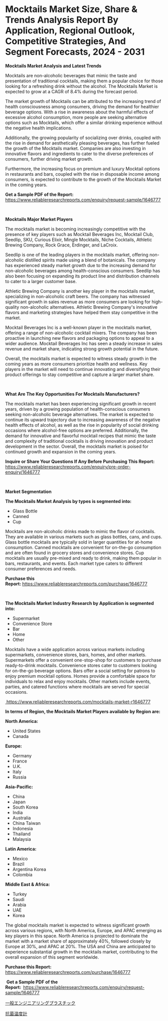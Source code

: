 <p><h1>Mocktails Market Size, Share & Trends Analysis Report By Application, Regional Outlook, Competitive Strategies, And Segment Forecasts, 2024 - 2031</h1></p><p><strong>Mocktails Market Analysis and Latest Trends</strong></p>
<p><p>Mocktails are non-alcoholic beverages that mimic the taste and presentation of traditional cocktails, making them a popular choice for those looking for a refreshing drink without the alcohol. The Mocktails Market is expected to grow at a CAGR of 8.4% during the forecast period. </p><p>The market growth of Mocktails can be attributed to the increasing trend of health consciousness among consumers, driving the demand for healthier beverage options. With a rise in awareness about the harmful effects of excessive alcohol consumption, more people are seeking alternative options such as Mocktails, which offer a similar drinking experience without the negative health implications.</p><p>Additionally, the growing popularity of socializing over drinks, coupled with the rise in demand for aesthetically pleasing beverages, has further fueled the growth of the Mocktails market. Companies are also investing in innovative flavors and ingredients to cater to the diverse preferences of consumers, further driving market growth.</p><p>Furthermore, the increasing focus on premium and luxury Mocktail options in restaurants and bars, coupled with the rise in disposable income among consumers, is expected to contribute to the growth of the Mocktails Market in the coming years.</p></p>
<p><strong>Get a Sample PDF of the Report:&nbsp;</strong> <a href="https://www.reliableresearchreports.com/enquiry/request-sample/1646777">https://www.reliableresearchreports.com/enquiry/request-sample/1646777</a></p>
<p>&nbsp;</p>
<p><strong>Mocktails Major Market Players</strong></p>
<p><p>The mocktails market is becoming increasingly competitive with the presence of key players such as Mocktail Beverages Inc, Mocktail Club, Seedlip, SKU, Curious Elixir, Mingle Mocktails, Niche Cocktails, Athletic Brewing Company, Rock Grace, Erdinger, and LaCroix. </p><p>Seedlip is one of the leading players in the mocktails market, offering non-alcoholic distilled spirits made using a blend of botanicals. The company has experienced steady market growth due to the increasing demand for non-alcoholic beverages among health-conscious consumers. Seedlip has also been focusing on expanding its product line and distribution channels to cater to a larger customer base.</p><p>Athletic Brewing Company is another key player in the mocktails market, specializing in non-alcoholic craft beers. The company has witnessed significant growth in sales revenue as more consumers are looking for high-quality non-alcoholic alternatives. Athletic Brewing Company's innovative flavors and marketing strategies have helped them stay competitive in the market.</p><p>Mocktail Beverages Inc is a well-known player in the mocktails market, offering a range of non-alcoholic cocktail mixers. The company has been proactive in launching new flavors and packaging options to appeal to a wider audience. Mocktail Beverages Inc has seen a steady increase in sales revenue and market share, indicating strong growth potential in the future.</p><p>Overall, the mocktails market is expected to witness steady growth in the coming years as more consumers prioritize health and wellness. Key players in the market will need to continue innovating and diversifying their product offerings to stay competitive and capture a larger market share.</p></p>
<p>&nbsp;</p>
<p><strong>What Are The Key Opportunities For Mocktails Manufacturers?</strong></p>
<p><p>The mocktails market has been experiencing significant growth in recent years, driven by a growing population of health-conscious consumers seeking non-alcoholic beverage alternatives. The market is expected to continue its upward trajectory due to increasing awareness of the negative health effects of alcohol, as well as the rise in popularity of social drinking occasions where alcohol-free options are preferred. Additionally, the demand for innovative and flavorful mocktail recipes that mimic the taste and complexity of traditional cocktails is driving innovation and product development in the sector. Overall, the mocktails market is poised for continued growth and expansion in the coming years.</p></p>
<p><strong>Inquire or Share Your Questions If Any Before Purchasing This Report:</strong> <a href="https://www.reliableresearchreports.com/enquiry/pre-order-enquiry/1646777">https://www.reliableresearchreports.com/enquiry/pre-order-enquiry/1646777</a></p>
<p>&nbsp;</p>
<p><strong>Market Segmentation</strong></p>
<p><strong>The Mocktails Market Analysis by types is segmented into:</strong></p>
<p><ul><li>Glass Bottle</li><li>Canned</li><li>Cup</li></ul></p>
<p><p>Mocktails are non-alcoholic drinks made to mimic the flavor of cocktails. They are available in various markets such as glass bottles, cans, and cups. Glass bottle mocktails are typically sold in larger quantities for at-home consumption. Canned mocktails are convenient for on-the-go consumption and are often found in grocery stores and convenience stores. Cup mocktails are usually pre-mixed and ready to drink, making them popular in bars, restaurants, and events. Each market type caters to different consumer preferences and needs.</p></p>
<p><strong>Purchase this Report:&nbsp;</strong><a href="https://www.reliableresearchreports.com/purchase/1646777">https://www.reliableresearchreports.com/purchase/1646777</a></p>
<p>&nbsp;</p>
<p><strong>The Mocktails Market Industry Research by Application is segmented into:</strong></p>
<p><ul><li>Supermarket</li><li>Convenience Store</li><li>Bar</li><li>Home</li><li>Other</li></ul></p>
<p><p>Mocktails have a wide application across various markets including supermarkets, convenience stores, bars, homes, and other markets. Supermarkets offer a convenient one-stop-shop for customers to purchase ready-to-drink mocktails. Convenience stores cater to customers looking for on-the-go beverage options. Bars offer a social setting for patrons to enjoy premium mocktail options. Homes provide a comfortable space for individuals to relax and enjoy mocktails. Other markets include events, parties, and catered functions where mocktails are served for special occasions.</p></p>
<p><a href="https://www.reliableresearchreports.com/mocktails-market-r1646777">&nbsp;https://www.reliableresearchreports.com/mocktails-market-r1646777</a></p>
<p><strong>In terms of Region, the Mocktails Market Players available by Region are:</strong></p>
<p>
    <p> <strong> North America: </strong>
        <ul>
            <li>United States</li>
            <li>Canada</li>
        </ul>
        </p> 
    <p> <strong> Europe: </strong>
        <ul>
            <li>Germany</li>
            <li>France</li>
            <li>U.K.</li>
            <li>Italy</li>
            <li>Russia</li>
        </ul>
        </p> 
    <p> <strong> Asia-Pacific: </strong>
        <ul>
            <li>China</li>
            <li>Japan</li>
            <li>South Korea</li>
            <li>India</li>
            <li>Australia</li>
            <li>China Taiwan</li>
            <li>Indonesia</li>
            <li>Thailand</li>
            <li>Malaysia</li>
        </ul>
        </p> 
    <p> <strong> Latin America: </strong>
        <ul>
            <li>Mexico</li>
            <li>Brazil</li>
            <li>Argentina Korea</li>
            <li>Colombia</li>
        </ul>
        </p> 
    <p> <strong> Middle East & Africa: </strong>
        <ul>
            <li>Turkey</li>
            <li>Saudi</li>
            <li>Arabia</li>
            <li>UAE</li>
            <li>Korea</li>
        </ul>
    </p>
    </p>
<p><p>The global mocktails market is expected to witness significant growth across various regions, with North America, Europe, and APAC emerging as key players in this space. North America is projected to dominate the market with a market share of approximately 40%, followed closely by Europe at 30%, and APAC at 20%. The USA and China are anticipated to experience substantial growth in the mocktails market, contributing to the overall expansion of this segment worldwide.</p></p>
<p><strong>Purchase this Report: </strong><a href="https://www.reliableresearchreports.com/purchase/1646777">https://www.reliableresearchreports.com/purchase/1646777</a></p>
<p>&nbsp;<strong>Get a Sample PDF of the Report:&nbsp;&nbsp;</strong><a href="https://www.reliableresearchreports.com/enquiry/request-sample/1646777">https://www.reliableresearchreports.com/enquiry/request-sample/1646777</a></p>
<p><strong></strong></p>
<p><p><a href="https://github.com/laurenreichert/Market-Research-Report-List-1/blob/main/480023219232.md">一般エンジニアリングプラスチック</a></p><p><a href="https://github.com/RodHoppe07/Market-Research-Report-List-1/blob/main/983752619233.md">抗菌温度計</a></p></p>